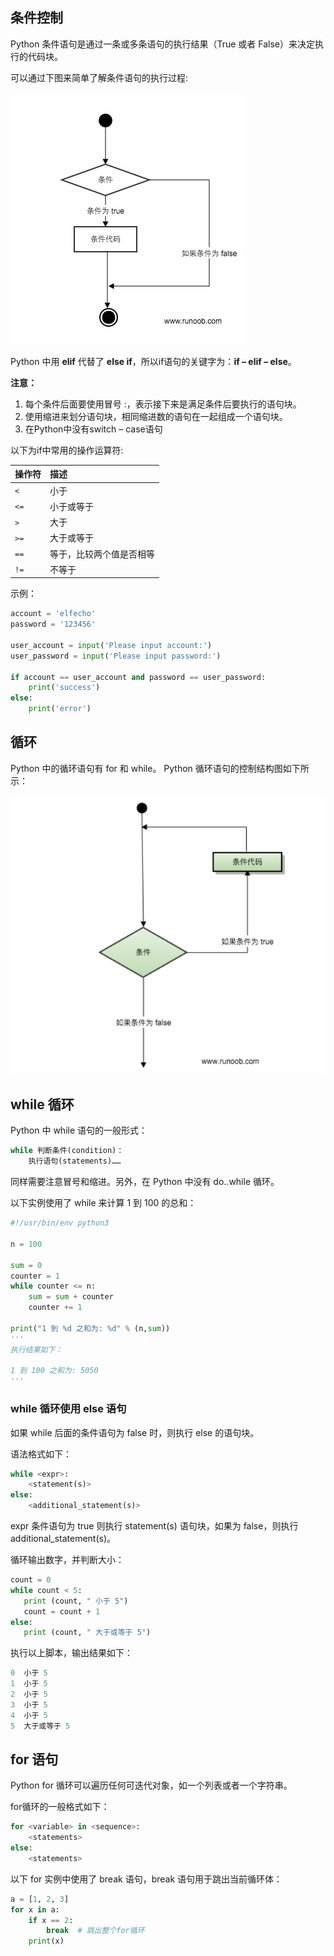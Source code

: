 ## 条件控制

Python 条件语句是通过一条或多条语句的执行结果（True 或者 False）来决定执行的代码块。

可以通过下图来简单了解条件语句的执行过程:


![upgit_20220708_1657251627.png](https://raw.githubusercontent.com/elfecho/upgit-pic/master/2022/07/upgit_20220708_1657251627.png)


Python 中用 **elif** 代替了 **else if**，所以if语句的关键字为：**if – elif – else**。

**注意：**
1. 每个条件后面要使用冒号 :，表示接下来是满足条件后要执行的语句块。
2. 使用缩进来划分语句块，相同缩进数的语句在一起组成一个语句块。
3. 在Python中没有switch – case语句



以下为if中常用的操作运算符:

| 操作符 | 描述                     |
| :----- | :----------------------- |
| `<`    | 小于                     |
| `<=`   | 小于或等于               |
| `>`    | 大于                     |
| `>=`   | 大于或等于               |
| `==`   | 等于，比较两个值是否相等 |
| `!=`   | 不等于                   |

示例：

```python
account = 'elfecho'
password = '123456'

user_account = input('Please input account:')
user_password = input('Please input password:')

if account == user_account and password == user_password:
    print('success')
else:
    print('error')

```


## 循环

Python 中的循环语句有 for 和 while。
Python 循环语句的控制结构图如下所示：



![upgit_20220708_1657260229.png](https://raw.githubusercontent.com/elfecho/upgit-pic/master/2022/07/upgit_20220708_1657260229.png)



## while 循环

Python 中 while 语句的一般形式：

```python
while 判断条件(condition)：
    执行语句(statements)……
```

同样需要注意冒号和缩进。另外，在 Python 中没有 do..while 循环。

以下实例使用了 while 来计算 1 到 100 的总和：

```python
#!/usr/bin/env python3
 
n = 100
 
sum = 0
counter = 1
while counter <= n:
    sum = sum + counter
    counter += 1
 
print("1 到 %d 之和为: %d" % (n,sum))
'''
执行结果如下：

1 到 100 之和为: 5050
'''
```

### while 循环使用 else 语句

如果 while 后面的条件语句为 false 时，则执行 else 的语句块。

语法格式如下：

```python
while <expr>:
    <statement(s)>
else:
    <additional_statement(s)>
```

expr 条件语句为 true 则执行 statement(s) 语句块，如果为 false，则执行 additional_statement(s)。

循环输出数字，并判断大小：

```python
count = 0
while count < 5:
   print (count, " 小于 5")
   count = count + 1
else:
   print (count, " 大于或等于 5")
```

执行以上脚本，输出结果如下：

```python
0  小于 5
1  小于 5
2  小于 5
3  小于 5
4  小于 5
5  大于或等于 5
```

## for 语句

Python for 循环可以遍历任何可迭代对象，如一个列表或者一个字符串。

for循环的一般格式如下：

```python
for <variable> in <sequence>:
    <statements>
else:
    <statements>
```

以下 for 实例中使用了 break 语句，break 语句用于跳出当前循环体：

```python
a = [1, 2, 3]
for x in a:
    if x == 2:
        break  # 跳出整个for循环
    print(x)
```

